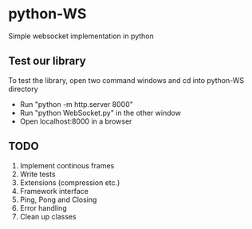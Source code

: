 # python-WS
Simple websocket implementation in python

## Test our library
To test the library, open two command windows and cd into python-WS directory
- Run "python -m http.server 8000"
- Run "python WebSocket.py" in the other window
- Open localhost:8000 in a browser

## TODO
1. Implement continous frames
2. Write tests
3. Extensions (compression etc.)
4. Framework interface
5. Ping, Pong and Closing
6. Error handling
7. Clean up classes
